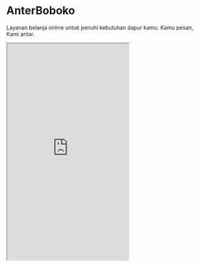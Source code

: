 # AnterBoboko
Layanan belanja online untuk penuhi kebutuhan dapur kamu.
Kamu pesan, Kami antar.

<iframe src="https://www.appsheet.com/start/4fb9af8c-d16f-40d3-b90f-5be6f6624e07?refresh=1&wipe=1" width="320" height="568"/>
